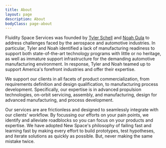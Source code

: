```yaml
---
title: About
layout: page
description: About
bodyClass: page-about
---
```


Fluidity Space Services was founded by [Tyler Schell](_team/tyler-schell.md) and [Noah Gula](_team/noah-gula.md) to address challenges faced by the aerospace and automotive industries. In particular, Tyler and Noah identified a lack of manufacturing readiness to support both state-of-the-art technology programs with little or no heritage, as well as immature support infrastructure for the demanding automotive manufacturing environment. In response, Tyler and Noah teamed up to support America's forefront industries and offer their expertise.

We support our clients in all facets of product commercialization, from requirements definition and design qualification, to manufacturing process development. Specifically, our expertise is in advanced propulsion technologies, on-orbit servicing, assembly, and manufacturing, design for advanced manufacturing, and process development.

Our services are are frictionless and designed to seamlessly integrate with our clients' workflow. By focussing our efforts on your pain points, we identify and alleviate roadblocks so you can focus on your products and expertise. We have adopted New Space's philosophy of failing fast and learning fast by making every effort to build prototypes, test hypotheses, and iterate solutions as quickly as possible. But, never making the same mistake twice.

